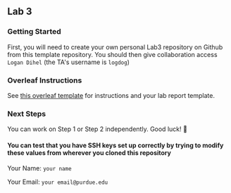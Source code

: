 ## Lab 3

### Getting Started
First, you will need to create your own personal Lab3 repository on Github from this template repository. You should then give collaboration access `Logan Dihel` (the TA's username is `logdog`)
### Overleaf Instructions
See [this overleaf template](https://www.overleaf.com/read/mwyhydwdqwpd#716360) for instructions and your lab report template.

### Next Steps
You can work on Step 1 or Step 2 independently. Good luck! 🤖

#### You can test that you have SSH keys set up correctly by trying to modify these values from wherever you cloned this repository

Your Name: `your name`

Your Email: `your email@purdue.edu`
